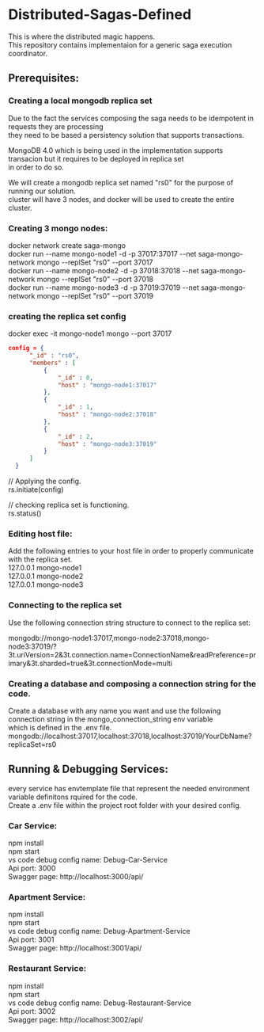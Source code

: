 # Distributed-Sagas-Defined  
This is where the distributed magic happens.  
This repository contains implementaion for a generic saga execution coordinator.  

## Prerequisites:  
### Creating a local mongodb replica set  
Due to the fact the services composing the saga needs to be idempotent in requests they are processing  
they need to be based a persistency solution that supports transactions.  

MongoDB 4.0 which is being used in the implementation supports transacion but it requires to be deployed in replica set  
in order to do so.  

We will create a mongodb replica set named "rs0" for the purpose of running our solution.  
cluster will have 3 nodes, and docker will be used to create the entire cluster.  

### Creating 3 mongo nodes:  
docker network create saga-mongo  
docker run --name mongo-node1 -d -p 37017:37017 --net saga-mongo-network mongo --replSet "rs0" --port 37017  
docker run --name mongo-node2 -d -p 37018:37018 --net saga-mongo-network mongo --replSet "rs0" --port 37018  
docker run --name mongo-node3 -d -p 37019:37019 --net saga-mongo-network mongo --replSet "rs0" --port 37019  

### creating the replica set config
docker exec -it mongo-node1 mongo --port 37017   
```json
config = {  
      "_id" : "rs0",  
      "members" : [  
          {  
              "_id" : 0,  
              "host" : "mongo-node1:37017"  
          },  
          {  
              "_id" : 1,  
              "host" : "mongo-node2:37018"  
          },  
          {  
              "_id" : 2,  
              "host" : "mongo-node3:37019"  
          }  
      ]  
  }  
```

  
// Applying the config.  
rs.initiate(config)   

// checking replica set is functioning.  
rs.status()  

### Editing host file:  
Add the following entries to your host file in order to properly communicate with the replica set.  
127.0.0.1 mongo-node1  
127.0.0.1 mongo-node2  
127.0.0.1 mongo-node3  

### Connecting to the replica set    
Use the following connection string structure to connect to the replica set:  

mongodb://mongo-node1:37017,mongo-node2:37018,mongo-node3:37019/?3t.uriVersion=2&3t.connection.name=ConnectionName&readPreference=primary&3t.sharded=true&3t.connectionMode=multi

### Creating a database and composing a connection string for the code.
Create a database with any name you want and use the following connection string in the mongo_connection_string env variable  
which is defined in the .env file.  
mongodb://localhost:37017,localhost:37018,localhost:37019/YourDbName?replicaSet=rs0  

## Running & Debugging Services:  
every service has envtemplate file that represent the needed environment variable definitons rquired for the code.  
Create a .env file within the project root folder with your desired config.  

### Car Service:  
npm install  
npm start  
vs code debug config name: Debug-Car-Service  
Api port: 3000    
Swagger page: http://localhost:3000/api/  

### Apartment Service:  
npm install  
npm start  
vs code debug config name: Debug-Apartment-Service  
Api port: 3001    
Swagger page: http://localhost:3001/api/  

### Restaurant Service:  
npm install  
npm start  
vs code debug config name: Debug-Restaurant-Service  
Api port: 3002    
Swagger page: http://localhost:3002/api/  

